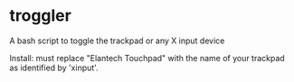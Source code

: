 # troggler
A bash script to toggle the trackpad or any X input device

Install: must replace "Elantech Touchpad" with the name of your trackpad as identified by 'xinput'.
